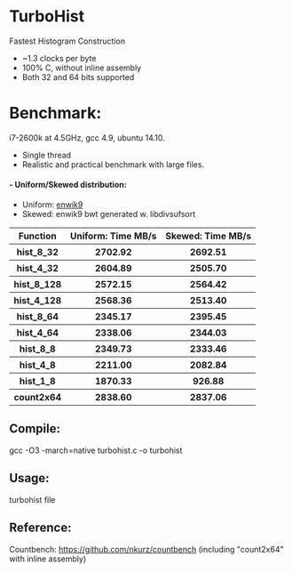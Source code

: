 TurboHist
=========

Fastest Histogram Construction
- ~1.3 clocks per byte
- 100% C, without inline assembly
- Both 32 and 64 bits supported

# Benchmark:
i7-2600k at 4.5GHz, gcc 4.9, ubuntu 14.10.
- Single thread
- Realistic and practical benchmark with large files. 

#### - Uniform/Skewed distribution: 
 - Uniform: [enwik9](http://mattmahoney.net/dc/text.html)
 - Skewed: enwik9 bwt generated w. libdivsufsort
 
<table>
<tr><th>Function</th><th>Uniform: Time MB/s</th><th>Skewed: Time MB/s</th></tr>
<tr><th>hist_8_32</th><th>2702.92</th><th>2692.51</th></tr>
<tr><th>hist_4_32</th><th>2604.89</th><th>2505.70</th></tr>
<tr><th>hist_8_128</th><th>2572.15</th><th>2564.42</th></tr>
<tr><th>hist_4_128</th><th>2568.36</th><th>2513.40</th></tr>
<tr><th>hist_8_64</th><th>2345.17</th><th>2395.45</th></tr>
<tr><th>hist_4_64</th><th>2338.06</th><th>2344.03</th></tr>
<tr><th>hist_8_8</th><th>2349.73</th><th>2333.46</th></tr>
<tr><th>hist_4_8</th><th>2211.00</th><th>2082.84</th></tr>
<tr><th>hist_1_8</th><th>1870.33</th><th>926.88</th></tr>
<tr><th>count2x64</th><th>2838.60</th><th>2837.06</th></tr>
</table>

## Compile:
  gcc -O3 -march=native turbohist.c -o turbohist

## Usage:
  turbohist file

## Reference:
Countbench: https://github.com/nkurz/countbench (including "count2x64" with inline assembly)

